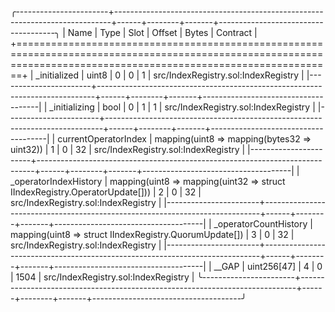 
╭-----------------------+-----------------------------------------------------------------------------+------+--------+-------+-------------------------------------╮
| Name                  | Type                                                                        | Slot | Offset | Bytes | Contract                            |
+===================================================================================================================================================================+
| _initialized          | uint8                                                                       | 0    | 0      | 1     | src/IndexRegistry.sol:IndexRegistry |
|-----------------------+-----------------------------------------------------------------------------+------+--------+-------+-------------------------------------|
| _initializing         | bool                                                                        | 0    | 1      | 1     | src/IndexRegistry.sol:IndexRegistry |
|-----------------------+-----------------------------------------------------------------------------+------+--------+-------+-------------------------------------|
| currentOperatorIndex  | mapping(uint8 => mapping(bytes32 => uint32))                                | 1    | 0      | 32    | src/IndexRegistry.sol:IndexRegistry |
|-----------------------+-----------------------------------------------------------------------------+------+--------+-------+-------------------------------------|
| _operatorIndexHistory | mapping(uint8 => mapping(uint32 => struct IIndexRegistry.OperatorUpdate[])) | 2    | 0      | 32    | src/IndexRegistry.sol:IndexRegistry |
|-----------------------+-----------------------------------------------------------------------------+------+--------+-------+-------------------------------------|
| _operatorCountHistory | mapping(uint8 => struct IIndexRegistry.QuorumUpdate[])                      | 3    | 0      | 32    | src/IndexRegistry.sol:IndexRegistry |
|-----------------------+-----------------------------------------------------------------------------+------+--------+-------+-------------------------------------|
| __GAP                 | uint256[47]                                                                 | 4    | 0      | 1504  | src/IndexRegistry.sol:IndexRegistry |
╰-----------------------+-----------------------------------------------------------------------------+------+--------+-------+-------------------------------------╯

